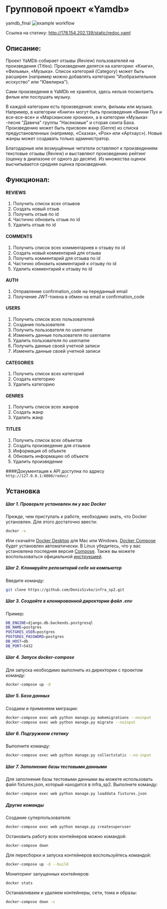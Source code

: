 # Групповой проект «Yamdb»
yamdb_final
![example workflow](https://github.com/xKapellMeisterx/yamdb_final/actions/workflows/yamdb_workflow.yml/badge.svg)

Ссылка на статику:
http://178.154.202.139/static/redoc.yaml

## Описание:

Проект YaMDb собирает отзывы (Review) пользователей на произведения (Titles).
Произведения делятся на категории: «Книги», «Фильмы», «Музыка». Список категорий (Category) может быть расширен (например можно добавлять категорию "Изобразительное исскуство" или "Ювелирка").

Сами произведения в YaMDb не хранятся, здесь нельзя посмотреть фильм или послушать музыку.

В каждой категории есть произведения: книги, фильмы или музыка.
Например, в категории «Книги» могут быть произведения «Винни Пух и все-все-все» и «Марсианские хроники», а в категории «Музыка» -песня "Давеча" группы "Насекомые" и сторая сюита Баха.
Произведению может быть присвоен жанр (Genre) из списка предустановленных (например, «Сказка», «Рок» или «Артхаус»). Новые жанры может создавать только администратор.

Благодарные или возмущённые читатели оставляют к произведениям текстовые отзывы (Review) и выставляют произведению рейтинг (оценку в диапазоне от одного до десяти).
Из множества оценок высчитывается средняя оценка произведения.

## Функционал:

#### REVIEWS

1. Получить список всех отзывов
2. Создать новый отзыв
3. Получить отзыв по id
4. Частично обновить отзыв по id
5. Удалить отзыв по id

#### COMMENTS

1. Получить список всех комментариев к отзыву по id
2. Создать новый комментарий для отзыва
3. Получить комментарий для отзыва по id
4. Частично обновить комментарий к отзыву по id
5. Удалить комментарий к отзыву по id

#### AUTH

1. Отправление confirmation_code на переданный email
2. Получение JWT-токена в обмен на email и confirmation_code

#### USERS

1. Получить список всех пользователей
2. Создание пользователя
3. Получить пользователя по username
4. Изменить данные пользователя по username
5. Удалить пользователя по username
6. Получить данные своей учетной записи
7. Изменить данные своей учетной записи

#### CATEGORIES

1. Получить список всех категорий
2. Создать категорию
3. Удалить категорию

#### GENRES

1. Получить список всех жанров
2. Создать жанр
3. Удалить жанр

#### TITLES

1. Получить список всех объектов
2. Создать произведение для отзывов
3. Информация об объекте
4. Обновить информацию об объекте
5. Удалить произведение

####Документация к API доступна по адресу `http://127.0.0.1:8000/redoc/`

## Установка
##### Шаг 1. Проверьте установлен ли у вас Docker
Прежде, чем приступать к работе, необходимо знать, что Docker установлен. Для этого достаточно ввести:
```bash
docker -v
```
Или скачайте [Docker Desktop](https://www.docker.com/products/docker-desktop) для Mac или Windows. [Docker Compose](https://docs.docker.com/compose) будет установлен автоматически. В Linux убедитесь, что у вас установлена последняя версия [Compose](https://docs.docker.com/compose/install/). Также вы можете воспользоваться официальной [инструкцией](https://docs.docker.com/engine/install/).

##### Шаг 2. Клонируйте репозиторий себе на компьютер
Введите команду:
```bash
git clone https://github.com/DenisSivko/infra_sp2.git
```

##### Шаг 3. Создайте в клонированной директории файл .env
Пример:
```bash
DB_ENGINE=django.db.backends.postgresql
DB_NAME=postgres
POSTGRES_USER=postgres
POSTGRES_PASSWORD=postgres
DB_HOST=db
DB_PORT=5432
```

##### Шаг 4. Запуск docker-compose
Для запуска необходимо выполнить из директории с проектом команду:
```bash
docker-compose up -d
```

##### Шаг 5. База данных
Создаем и применяем миграции:
```bash
docker-compose exec web python manage.py makemigrations --noinput
docker-compose exec web python manage.py migrate --noinput
```

##### Шаг 6. Подгружаем статику
Выполните команду:
```bash
docker-compose exec web python manage.py collectstatic --no-input 
```

##### Шаг 7. Заполнение базы тестовыми данными
Для заполнения базы тестовыми данными вы можете использовать файл fixtures.json, который находится в infra_sp2. Выполните команду:
```bash
docker-compose exec web python manage.py loaddata fixtures.json
```

##### Другие команды
Создание суперпользователя:
```bash
docker-compose exec web python manage.py createsuperuser
```

Остановить работу всех контейнеров можно командой:
```bash
docker-compose down
```

Для пересборки и запуска контейнеров воспользуйтесь командой:
```bash
docker-compose up -d --build 
```

Мониторинг запущенных контейнеров:
```bash
docker stats
```

Останавливаем и удаляем контейнеры, сети, тома и образы:
```bash
docker-compose down -v
```
